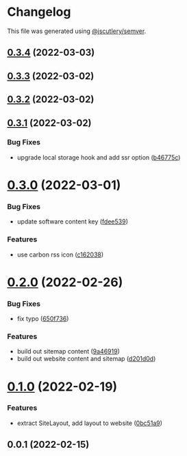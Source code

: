 # Changelog

This file was generated using [@jscutlery/semver](https://github.com/jscutlery/semver).

## [0.3.4](https://github.com/SiaFoundation/web/compare/website-0.3.3...website-0.3.4) (2022-03-03)



## [0.3.3](https://github.com/SiaFoundation/web/compare/website-0.3.2...website-0.3.3) (2022-03-02)



## [0.3.2](https://github.com/SiaFoundation/web/compare/website-0.3.1...website-0.3.2) (2022-03-02)



## [0.3.1](https://github.com/SiaFoundation/web/compare/website-0.3.0...website-0.3.1) (2022-03-02)


### Bug Fixes

* upgrade local storage hook and add ssr option ([b46775c](https://github.com/SiaFoundation/web/commit/b46775c1e94b390273d911627fd8da3a1cec3e5f))



# [0.3.0](https://github.com/SiaFoundation/web/compare/website-0.2.0...website-0.3.0) (2022-03-01)


### Bug Fixes

* update software content key ([fdee539](https://github.com/SiaFoundation/web/commit/fdee539cd647e403251f165504230fcf0099f73b))


### Features

* use carbon rss icon ([c162038](https://github.com/SiaFoundation/web/commit/c16203825fe45782273fc6f20453d5a98ba6438b))



# [0.2.0](https://github.com/SiaFoundation/web/compare/website-0.1.0...website-0.2.0) (2022-02-26)


### Bug Fixes

* fix typo ([650f736](https://github.com/SiaFoundation/web/commit/650f736044dbe041aa294bff0bba52b02b251c15))


### Features

* build out sitemap content ([9a46919](https://github.com/SiaFoundation/web/commit/9a469195befa9106b9c5cf8b1cda49722182fa44))
* build out website content and sitemap ([d201d0d](https://github.com/SiaFoundation/web/commit/d201d0d938a05c3ea699db1b3c0743fd52c7572c))



# [0.1.0](https://github.com/SiaFoundation/web/compare/website-0.0.1...website-0.1.0) (2022-02-19)


### Features

* extract SiteLayout, add layout to website ([0bc51a9](https://github.com/SiaFoundation/web/commit/0bc51a9eca74b96bba57792e75a415ad1f3de7dd))



## 0.0.1 (2022-02-15)
